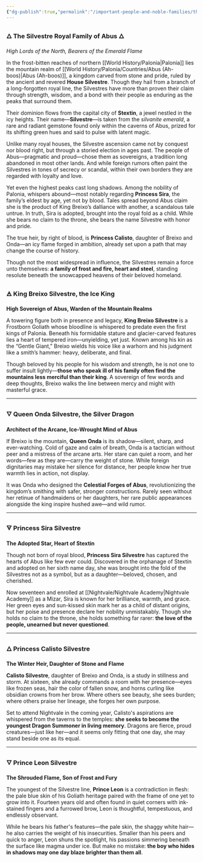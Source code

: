```yaml
---
{"dg-publish":true,"permalink":"/important-people-and-noble-families/the-silvestre-royal-family/"}
---
```



### 🜂 **The Silvestre Royal Family of Abus** 🜂  
_High Lords of the North, Bearers of the Emerald Flame_

In the frost-bitten reaches of northern [[World History/Palonia\|Palonia]] lies the mountain realm of [[World History/Palonia/Countries/Abus (Ah-boos)\|Abus (Ah-boos)]], a kingdom carved from stone and pride, ruled by the ancient and revered **House Silvestre**. Though they hail from a branch of a long-forgotten royal line, the Silvestres have more than proven their claim through strength, wisdom, and a bond with their people as enduring as the peaks that surround them.

Their dominion flows from the capital city of **Stextin**, a jewel nestled in the icy heights. Their name—**Silvestre**—is taken from the _silvanite emerald_, a rare and radiant gemstone found only within the caverns of Abus, prized for its shifting green hues and said to pulse with latent magic.

Unlike many royal houses, the Silvestre ascension came not by conquest nor blood right, but through a storied election in ages past. The people of Abus—pragmatic and proud—chose them as sovereigns, a tradition long abandoned in most other lands. And while foreign rumors often paint the Silvestres in tones of secrecy or scandal, within their own borders they are regarded with loyalty and love.

Yet even the highest peaks cast long shadows. Among the nobility of Palonia, whispers abound—most notably regarding **Princess Sira**, the family’s eldest by age, yet not by blood. Tales spread beyond Abus claim she is the product of King Breixo’s dalliance with another, a scandalous tale untrue. In truth, Sira is adopted, brought into the royal fold as a child. While she bears no claim to the throne, she bears the name Silvestre with honor and pride.

The true heir, by right of blood, is **Princess Calisto**, daughter of Breixo and Onda—an icy flame forged in ambition, already set upon a path that may change the course of history.

Though not the most widespread in influence, the Silvestres remain a force unto themselves: **a family of frost and fire, heart and steel**, standing resolute beneath the snowcapped heavens of their beloved homeland.

### 🜁 **King Breixo Silvestre, the Ice King**

**High Sovereign of Abus, Warden of the Mountain Realms**

A towering figure both in presence and legacy, **King Breixo Silvestre** is a Frostborn Goliath whose bloodline is whispered to predate even the first kings of Palonia. Beneath his formidable stature and glacier-carved features lies a heart of tempered iron—unyielding, yet just. Known among his kin as the “Gentle Giant,” Breixo wields his voice like a warhorn and his judgment like a smith’s hammer: heavy, deliberate, and final.

Though beloved by his people for his wisdom and strength, he is not one to suffer insult lightly—**those who speak ill of his family often find the mountains less merciful than their king**. A sovereign of few words and deep thoughts, Breixo walks the line between mercy and might with masterful grace.

---

### 🜄 **Queen Onda Silvestre, the Silver Dragon**

**Architect of the Arcane, Ice-Wrought Mind of Abus**

If Breixo is the mountain, **Queen Onda** is its shadow—silent, sharp, and ever-watching. Cold of gaze and calm of breath, Onda is a tactician without peer and a mistress of the arcane arts. Her stare can quiet a room, and her words—few as they are—carry the weight of stone. While foreign dignitaries may mistake her silence for distance, her people know her true warmth lies in action, not display.

It was Onda who designed the **Celestial Forges of Abus**, revolutionizing the kingdom’s smithing with safer, stronger constructions. Rarely seen without her retinue of handmaidens or her daughters, her rare public appearances alongside the king inspire hushed awe—and wild rumor.

---

### 🜃 **Princess Sira Silvestre**

**The Adopted Star, Heart of Stextin**

Though not born of royal blood, **Princess Sira Silvestre** has captured the hearts of Abus like few ever could. Discovered in the orphanage of Stextin and adopted on her sixth name day, she was brought into the fold of the Silvestres not as a symbol, but as a daughter—beloved, chosen, and cherished.

Now seventeen and enrolled at [[Nightvale/Nightvale Academy\|Nightvale Academy]] as a Mizar, Sira is known for her brilliance, warmth, and grace. Her green eyes and sun-kissed skin mark her as a child of distant origins, but her poise and presence declare her nobility unmistakably. Though she holds no claim to the throne, she holds something far rarer: **the love of the people, unearned but never questioned**.

---

### 🜂 **Princess Calisto Silvestre**

**The Winter Heir, Daughter of Stone and Flame**

**Calisto Silvestre**, daughter of Breixo and Onda, is a study in stillness and storm. At sixteen, she already commands a room with her presence—eyes like frozen seas, hair the color of fallen snow, and horns curling like obsidian crowns from her brow. Where others see beauty, she sees burden; where others praise her lineage, she forges her own purpose.

Set to attend Nightvale in the coming year, Calisto's aspirations are whispered from the taverns to the temples: **she seeks to become the youngest Dragon Summoner in living memory**. Dragons are fierce, proud creatures—just like her—and it seems only fitting that one day, she may stand beside one as its equal.

---

### 🜄 **Prince Leon Silvestre**

**The Shrouded Flame, Son of Frost and Fury**

The youngest of the Silvestre line, **Prince Leon** is a contradiction in flesh: the pale blue skin of his Goliath heritage paired with the frame of one yet to grow into it. Fourteen years old and often found in quiet corners with ink-stained fingers and a furrowed brow, Leon is thoughtful, tempestuous, and endlessly observant.

While he bears his father's features—the pale skin, the shaggy white hair—he also carries the weight of his insecurities. Smaller than his peers and quick to anger, Leon shuns the spotlight, his passions simmering beneath the surface like magma under ice. But make no mistake: **the boy who hides in shadows may one day blaze brighter than them all**.